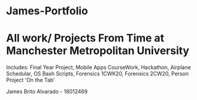 # James-Portfolio
# All work/ Projects From Time at Manchester Metropolitan University 
Includes:
Final Year Project,
Mobile Apps CourseWork,
Hackathon,
Airplane Schedular,
OS Bash Scripts,
Forensics 1CWK20,
Forensics 2CW20,
Person Project 'On the Tab'

James Brito Alvarado - 18012469
